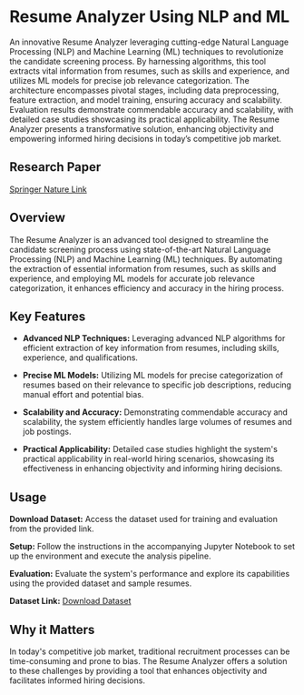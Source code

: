 # Resume Analyzer Using NLP and ML

An innovative Resume Analyzer leveraging cutting-edge Natural Language Processing (NLP) and Machine Learning (ML) techniques to revolutionize the candidate screening process. By harnessing algorithms, this tool extracts vital information from resumes, such as skills and experience, and utilizes ML models for precise job relevance categorization. The architecture encompasses pivotal stages, including data preprocessing, feature extraction, and model training, ensuring accuracy and scalability. Evaluation results demonstrate commendable accuracy and scalability, with detailed case studies showcasing its practical applicability. The Resume Analyzer presents a transformative solution, enhancing objectivity and empowering informed hiring decisions in today’s competitive job market.


## Research Paper
[Springer Nature Link](https://link.springer.com/chapter/10.1007/978-981-97-9762-2_2)

## Overview

The Resume Analyzer is an advanced tool designed to streamline the candidate screening process using state-of-the-art Natural Language Processing (NLP) and Machine Learning (ML) techniques. By automating the extraction of essential information from resumes, such as skills and experience, and employing ML models for accurate job relevance categorization, it enhances efficiency and accuracy in the hiring process.

## Key Features

- **Advanced NLP Techniques:** Leveraging advanced NLP algorithms for efficient extraction of key information from resumes, including skills, experience, and qualifications.
  
- **Precise ML Models:** Utilizing ML models for precise categorization of resumes based on their relevance to specific job descriptions, reducing manual effort and potential bias.
  
- **Scalability and Accuracy:** Demonstrating commendable accuracy and scalability, the system efficiently handles large volumes of resumes and job postings.
  
- **Practical Applicability:** Detailed case studies highlight the system's practical applicability in real-world hiring scenarios, showcasing its effectiveness in enhancing objectivity and informing hiring decisions.

## Usage

**Download Dataset:** Access the dataset used for training and evaluation from the provided link.

**Setup:** Follow the instructions in the accompanying Jupyter Notebook to set up the environment and execute the analysis pipeline.

**Evaluation:** Evaluate the system's performance and explore its capabilities using the provided dataset and sample resumes.

**Dataset Link:** [Download Dataset](https://drive.google.com/file/d/12Q7kE-wbab8w41zKRvkIRoyTXe2A641M/view?usp=sharing)

## Why it Matters

In today's competitive job market, traditional recruitment processes can be time-consuming and prone to bias. The Resume Analyzer offers a solution to these challenges by providing a tool that enhances objectivity and facilitates informed hiring decisions.
